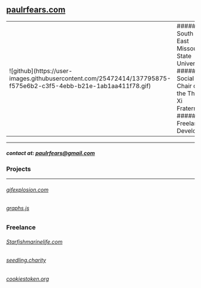 ## [paulrfears.com](https://paulrfears.com) 
<table>
  <tr>
  <td>
    ![github](https://user-images.githubusercontent.com/25472414/137795875-f575e6b2-c3f5-4ebb-b21e-1ab1aa411f78.gif)
  </td>
  <td>
   ##### South East Missouri State University
   ##### Social Chair of the Theta Xi Fraternity
   ##### Freelance Developer
  </td>
 </tr>
</table>

---
##### contact at: paulrfears@gmail.com
### Projects
---
###### [gifexplosion.com](https://gifexplosion.com)
###### [graphs.js](https://paulfears.github.io/Graphs/)

### Freelance
###### [Starfishmarinelife.com](https://starfishmarinelife.com/)
###### [seedling.charity](https://seedling.charity/)
###### [cookiestoken.org](https://cookiestoken.org/)



<!--
**paulfears/paulfears** is a ✨ _special_ ✨ repository because its `README.md` (this file) appears on your GitHub profile.

Here are some ideas to get you started:

- 🔭 I’m currently working on ...
- 🌱 I’m currently learning ...
- 👯 I’m looking to collaborate on ...
- 🤔 I’m looking for help with ...
- 💬 Ask me about ...
- 📫 How to reach me: ...
- 😄 Pronouns: ...
- ⚡ Fun fact: ...
-->
